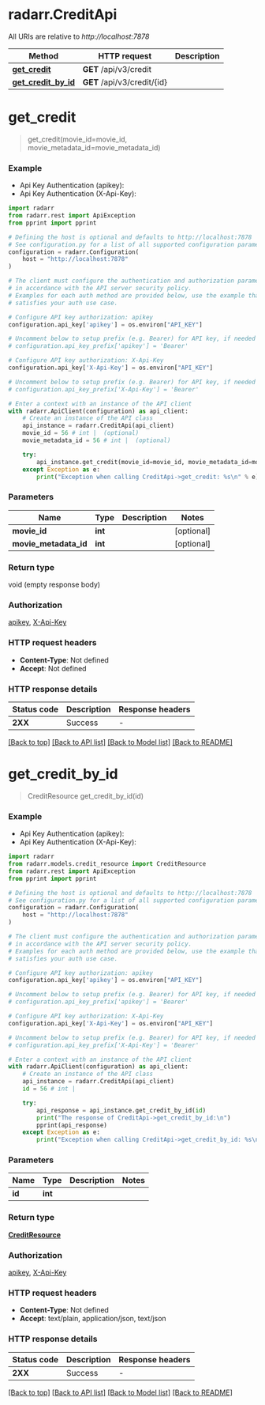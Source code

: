 # radarr.CreditApi

All URIs are relative to *http://localhost:7878*

Method | HTTP request | Description
------------- | ------------- | -------------
[**get_credit**](CreditApi.md#get_credit) | **GET** /api/v3/credit | 
[**get_credit_by_id**](CreditApi.md#get_credit_by_id) | **GET** /api/v3/credit/{id} | 


# **get_credit**
> get_credit(movie_id=movie_id, movie_metadata_id=movie_metadata_id)



### Example

* Api Key Authentication (apikey):
* Api Key Authentication (X-Api-Key):

```python
import radarr
from radarr.rest import ApiException
from pprint import pprint

# Defining the host is optional and defaults to http://localhost:7878
# See configuration.py for a list of all supported configuration parameters.
configuration = radarr.Configuration(
    host = "http://localhost:7878"
)

# The client must configure the authentication and authorization parameters
# in accordance with the API server security policy.
# Examples for each auth method are provided below, use the example that
# satisfies your auth use case.

# Configure API key authorization: apikey
configuration.api_key['apikey'] = os.environ["API_KEY"]

# Uncomment below to setup prefix (e.g. Bearer) for API key, if needed
# configuration.api_key_prefix['apikey'] = 'Bearer'

# Configure API key authorization: X-Api-Key
configuration.api_key['X-Api-Key'] = os.environ["API_KEY"]

# Uncomment below to setup prefix (e.g. Bearer) for API key, if needed
# configuration.api_key_prefix['X-Api-Key'] = 'Bearer'

# Enter a context with an instance of the API client
with radarr.ApiClient(configuration) as api_client:
    # Create an instance of the API class
    api_instance = radarr.CreditApi(api_client)
    movie_id = 56 # int |  (optional)
    movie_metadata_id = 56 # int |  (optional)

    try:
        api_instance.get_credit(movie_id=movie_id, movie_metadata_id=movie_metadata_id)
    except Exception as e:
        print("Exception when calling CreditApi->get_credit: %s\n" % e)
```



### Parameters


Name | Type | Description  | Notes
------------- | ------------- | ------------- | -------------
 **movie_id** | **int**|  | [optional] 
 **movie_metadata_id** | **int**|  | [optional] 

### Return type

void (empty response body)

### Authorization

[apikey](../README.md#apikey), [X-Api-Key](../README.md#X-Api-Key)

### HTTP request headers

 - **Content-Type**: Not defined
 - **Accept**: Not defined

### HTTP response details

| Status code | Description | Response headers |
|-------------|-------------|------------------|
**2XX** | Success |  -  |

[[Back to top]](#) [[Back to API list]](../README.md#documentation-for-api-endpoints) [[Back to Model list]](../README.md#documentation-for-models) [[Back to README]](../README.md)

# **get_credit_by_id**
> CreditResource get_credit_by_id(id)



### Example

* Api Key Authentication (apikey):
* Api Key Authentication (X-Api-Key):

```python
import radarr
from radarr.models.credit_resource import CreditResource
from radarr.rest import ApiException
from pprint import pprint

# Defining the host is optional and defaults to http://localhost:7878
# See configuration.py for a list of all supported configuration parameters.
configuration = radarr.Configuration(
    host = "http://localhost:7878"
)

# The client must configure the authentication and authorization parameters
# in accordance with the API server security policy.
# Examples for each auth method are provided below, use the example that
# satisfies your auth use case.

# Configure API key authorization: apikey
configuration.api_key['apikey'] = os.environ["API_KEY"]

# Uncomment below to setup prefix (e.g. Bearer) for API key, if needed
# configuration.api_key_prefix['apikey'] = 'Bearer'

# Configure API key authorization: X-Api-Key
configuration.api_key['X-Api-Key'] = os.environ["API_KEY"]

# Uncomment below to setup prefix (e.g. Bearer) for API key, if needed
# configuration.api_key_prefix['X-Api-Key'] = 'Bearer'

# Enter a context with an instance of the API client
with radarr.ApiClient(configuration) as api_client:
    # Create an instance of the API class
    api_instance = radarr.CreditApi(api_client)
    id = 56 # int | 

    try:
        api_response = api_instance.get_credit_by_id(id)
        print("The response of CreditApi->get_credit_by_id:\n")
        pprint(api_response)
    except Exception as e:
        print("Exception when calling CreditApi->get_credit_by_id: %s\n" % e)
```



### Parameters


Name | Type | Description  | Notes
------------- | ------------- | ------------- | -------------
 **id** | **int**|  | 

### Return type

[**CreditResource**](CreditResource.md)

### Authorization

[apikey](../README.md#apikey), [X-Api-Key](../README.md#X-Api-Key)

### HTTP request headers

 - **Content-Type**: Not defined
 - **Accept**: text/plain, application/json, text/json

### HTTP response details

| Status code | Description | Response headers |
|-------------|-------------|------------------|
**2XX** | Success |  -  |

[[Back to top]](#) [[Back to API list]](../README.md#documentation-for-api-endpoints) [[Back to Model list]](../README.md#documentation-for-models) [[Back to README]](../README.md)

